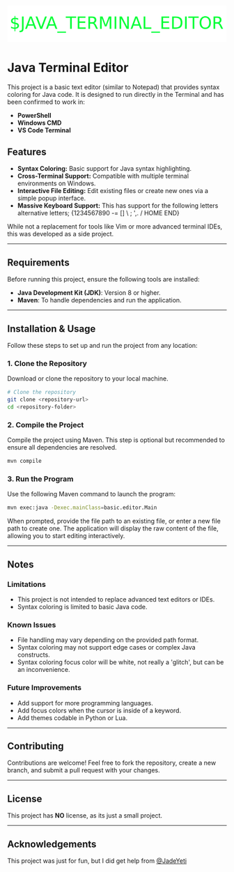 <div align="center">
  <img src="icon.png"/>
</div>

# Java Terminal Editor

This project is a basic text editor (similar to Notepad) that provides syntax coloring for Java code. It is designed to run directly in the Terminal and has been confirmed to work in:

- **PowerShell**
- **Windows CMD**
- **VS Code Terminal**

## Features
- **Syntax Coloring:** Basic support for Java syntax highlighting.
- **Cross-Terminal Support:** Compatible with multiple terminal environments on Windows.
- **Interactive File Editing:** Edit existing files or create new ones via a simple popup interface.
- **Massive Keyboard Support:** This has support for the following letters alternative letters; {1234567890 -= [] \ ; ',. / HOME END}

While not a replacement for tools like Vim or more advanced terminal IDEs, this was developed as a side project.

---

## Requirements
Before running this project, ensure the following tools are installed:

- **Java Development Kit (JDK)**: Version 8 or higher.
- **Maven**: To handle dependencies and run the application.

---

## Installation & Usage
Follow these steps to set up and run the project from any location:

### 1. Clone the Repository
Download or clone the repository to your local machine.

```bash
# Clone the repository
git clone <repository-url>
cd <repository-folder>
```

### 2. Compile the Project
Compile the project using Maven. This step is optional but recommended to ensure all dependencies are resolved.

```bash
mvn compile
```

### 3. Run the Program
Use the following Maven command to launch the program:

```bash
mvn exec:java -Dexec.mainClass=basic.editor.Main
```

When prompted, provide the file path to an existing file, or enter a new file path to create one. The application will display the raw content of the file, allowing you to start editing interactively.

---

## Notes

### Limitations
- This project is not intended to replace advanced text editors or IDEs.
- Syntax coloring is limited to basic Java code.

### Known Issues
- File handling may vary depending on the provided path format.
- Syntax coloring may not support edge cases or complex Java constructs.
- Syntax coloring focus color will be white, not really a 'glitch', but can be an inconvenience.

### Future Improvements
- Add support for more programming languages.
- Add focus colors when the cursor is inside of a keyword.
- Add themes codable in Python or Lua.

---

## Contributing
Contributions are welcome! Feel free to fork the repository, create a new branch, and submit a pull request with your changes.

---

## License
This project has **NO** license, as its just a small project.

---

## Acknowledgements
This project was just for fun, but I did get help from [@JadeYeti](https://github.com/Jadeeeeeeeeeeee)



